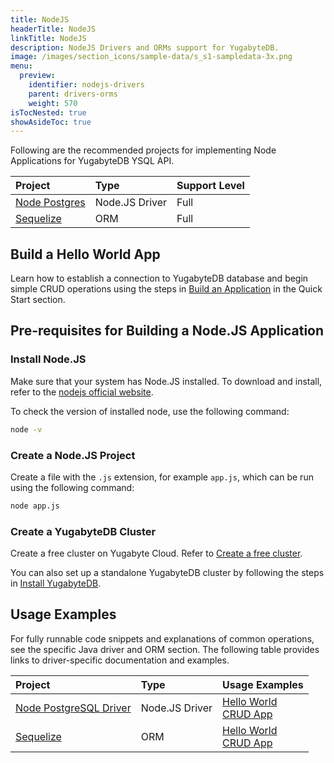 ```yaml
---
title: NodeJS
headerTitle: NodeJS
linkTitle: NodeJS
description: NodeJS Drivers and ORMs support for YugabyteDB.
image: /images/section_icons/sample-data/s_s1-sampledata-3x.png
menu:
  preview:
    identifier: nodejs-drivers
    parent: drivers-orms
    weight: 570
isTocNested: true
showAsideToc: true
---
```

Following are the recommended projects for implementing Node Applications for YugabyteDB YSQL API.

| Project | Type | Support Level |
| :------ | :--- | :------------ |
| [Node Postgres](postgres-node-driver) | Node.JS Driver | Full |
| [Sequelize](sequelize) | ORM | Full |

## Build a Hello World App

Learn how to establish a connection to YugabyteDB database and begin simple CRUD operations using the steps in [Build an Application](/preview/quick-start/build-apps/nodejs/) in the Quick Start section.

## Pre-requisites for Building a Node.JS Application

### Install Node.JS

Make sure that your system has Node.JS installed. To download and install, refer to the [nodejs official website](https://nodejs.org/en/download/).

To check the version of installed node, use the following command:

```sh
node -v
```

### Create a Node.JS Project

Create a file with the `.js` extension, for example `app.js`, which can be run using the following command:

```sh
node app.js
```

### Create a YugabyteDB Cluster

Create a free cluster on Yugabyte Cloud. Refer to [Create a free cluster](../../yugabyte-cloud/cloud-basics/create-clusters-free/).

You can also set up a standalone YugabyteDB cluster by following the steps in [Install YugabyteDB](/preview/quick-start/install/macos).

## Usage Examples

For fully runnable code snippets and explanations of common operations, see the specific Java driver and ORM section. The following table provides links to driver-specific documentation and examples.

| Project | Type | Usage Examples |
| :------ | :--- | :------------- |
| [Node PostgreSQL Driver](postgres-node-driver/) | Node.JS Driver | [Hello World](/preview/quick-start/build-apps/nodejs/ysql-pg/) <br />[CRUD App](postgres-node-driver)
| [Sequelize](sequelize/) | ORM | [Hello World](/preview/quick-start/build-apps/nodejs/ysql-sequelize/) <br />[CRUD App](sequelize)
